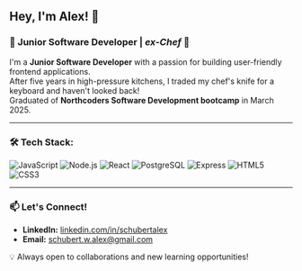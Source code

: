 ## Hey, I'm Alex! 👋

### 🚀 Junior Software Developer | _ex-Chef_ 🔪

I'm a **Junior Software Developer** with a passion for building user-friendly frontend applications. <br />
After five years in high-pressure kitchens, I traded my chef's knife for a keyboard and haven't looked back! <br />
Graduated of **Northcoders Software Development bootcamp** in March 2025.

---

### 🛠️ Tech Stack:

![JavaScript](https://img.shields.io/badge/JavaScript-F7DF1E?style=flat&logo=javascript&logoColor=black)
![Node.js](https://img.shields.io/badge/Node.js-339933?style=flat&logo=nodedotjs&logoColor=white)
![React](https://img.shields.io/badge/React-61DAFB?style=flat&logo=react&logoColor=black)
![PostgreSQL](https://img.shields.io/badge/PostgreSQL-336791?style=flat&logo=postgresql&logoColor=white)
![Express](https://img.shields.io/badge/Express-000000?style=flat&logo=express&logoColor=white)
![HTML5](https://img.shields.io/badge/HTML5-E34F26?style=flat&logo=html5&logoColor=white)
![CSS3](https://img.shields.io/badge/CSS3-1572B6?style=flat&logo=css3&logoColor=white)

---

### 📫 Let's Connect!

- **LinkedIn:** [linkedin.com/in/schubertalex](https://linkedin.com/in/schubertalex)
- **Email:** schubert.w.alex@gmail.com

💡 Always open to collaborations and new learning opportunities!
